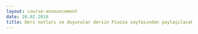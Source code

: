 ```yaml
---
layout: course-announcement
date: 26.02.2018
title: Ders notları ve duyurular dersin Piazza sayfasından paylaşılacaktır. Piazza sayfası için davetiye e-postası ulaşmamış öğrenciler ders sorumlusuyla iletişime geçebilir.
---
```

